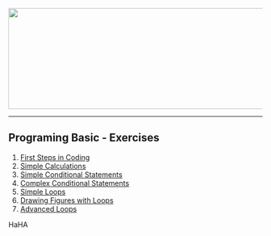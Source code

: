 <a href="#"><img src="https://www.jobs.bg/assets/logo/2017-09-01/b_6e048c01c340d967f2a6e540e9825d46.png" width="1000" height="200" ></img></a>

---
## <b>Programing Basic - Exercises</b>
1.  <a href="#" > First Steps in Coding </a> 
2.  <a href="#" > Simple Calculations </a> 
3.  <a href="#" > Simple Conditional Statements </a> 
4.  <a href="#" > Complex Conditional Statements </a> 
5.  <a href="#" > Simple Loops </a> 
6.  <a href="#" > Drawing Figures with Loops </a> 
7.  <a href="#" > Advanced Loops </a> 

HaHA
